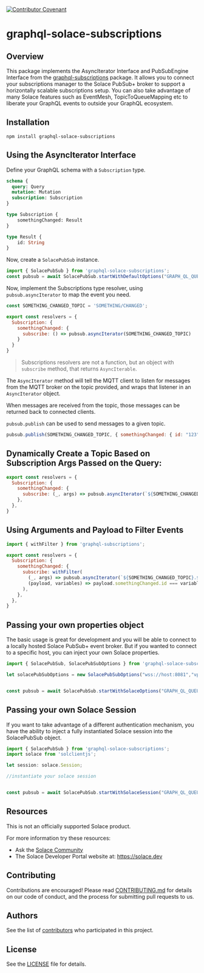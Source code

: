 [![Contributor Covenant](https://img.shields.io/badge/Contributor%20Covenant-v2.0%20adopted-ff69b4.svg)](CODE_OF_CONDUCT.md)


# graphql-solace-subscriptions

## Overview
This package implements the AsyncIterator Interface and PubSubEngine Interface from the [graphql-subscriptions](https://github.com/apollographql/graphql-subscriptions) package. 
It allows you to connect your subscriptions manager to the Solace PubSub+ broker to support a
horizontally scalable subscriptions setup. You can also take advantage of many Solace features such as EventMesh, TopicToQueueMapping etc to liberate your GraphQL events to outside your GraphQL ecosystem.

## Installation

```
npm install graphql-solace-subscriptions
```

## Using the AsyncIterator Interface

Define your GraphQL schema with a `Subscription` type.

```graphql
schema {
  query: Query
  mutation: Mutation
  subscription: Subscription
}

type Subscription {
    somethingChanged: Result
}

type Result {
    id: String
}
```

Now, create a `SolacePubSub` instance.

```javascript
import { SolacePubSub } from 'graphql-solace-subscriptions';
const pubsub = await SolacePubSub.startWithDefaultOptions("GRAPH_QL_QUEUE"); // connecting to ws://localhost:8080 by default
```

Now, implement the Subscriptions type resolver, using `pubsub.asyncIterator` to map the event you need.

```javascript
const SOMETHING_CHANGED_TOPIC = 'SOMETHING/CHANGED';

export const resolvers = {
  Subscription: {
    somethingChanged: {
      subscribe: () => pubsub.asyncIterator(SOMETHING_CHANGED_TOPIC)
    }
  }
}
```

> Subscriptions resolvers are not a function, but an object with `subscribe` method, that returns `AsyncIterable`.

The `AsyncIterator` method will tell the MQTT client to listen for messages from the MQTT broker on the topic provided, and wraps that listener in an `AsyncIterator` object. 

When messages are received from the topic, those messages can be returned back to connected clients.

`pubsub.publish` can be used to send messages to a given topic.

```js
pubsub.publish(SOMETHING_CHANGED_TOPIC, { somethingChanged: { id: "123" }});
```

## Dynamically Create a Topic Based on Subscription Args Passed on the Query:

```javascript
export const resolvers = {
  Subscription: {
    somethingChanged: {
      subscribe: (_, args) => pubsub.asyncIterator(`${SOMETHING_CHANGED_TOPIC}.${args.relevantId}`),
    },
  },
}
```

## Using Arguments and Payload to Filter Events

```javascript
import { withFilter } from 'graphql-subscriptions';

export const resolvers = {
  Subscription: {
    somethingChanged: {
      subscribe: withFilter(
        (_, args) => pubsub.asyncIterator(`${SOMETHING_CHANGED_TOPIC}.${args.relevantId}`),
        (payload, variables) => payload.somethingChanged.id === variables.relevantId,
      ),
    },
  },
}
```

## Passing your own properties object

The basic usage is great for development and you will be able to connect to a locally hosted Solace PubSub+ event broker. But if you wanted to connect to a specific host, you can inject your own Solace properties.


 
```javascript
import { SolacePubSub, SolacePubSubOptions } from 'graphql-solace-subscriptions';

let solacePubSubOptions = new SolacePubSubOptions("wss://host:8081","vpn1","user","password");


const pubsub = await SolacePubSub.startWithSolaceOptions("GRAPH_QL_QUEUE",solacePubSubOptions);
```

## Passing your own Solace Session

If you want to take advantage of a different authentication mechanism, you have the ability to inject a fully instantiated Solace session into the SolacePubSub object.


 
```javascript
import { SolacePubSub } from 'graphql-solace-subscriptions';
import solace from 'solclientjs';

let session: solace.Session;

//instantiate your solace session


const pubsub = await SolacePubSub.startWithSolaceSession("GRAPH_QL_QUEUE",session);
```


## Resources
This is not an officially supported Solace product.

For more information try these resources:
- Ask the [Solace Community](https://solace.community)
- The Solace Developer Portal website at: https://solace.dev


## Contributing
Contributions are encouraged! Please read [CONTRIBUTING.md](CONTRIBUTING.md) for details on our code of conduct, and the process for submitting pull requests to us.

## Authors
See the list of [contributors](https://github.com/solacecommunity/solacecommunity/graphs/contributors) who participated in this project.

## License
See the [LICENSE](LICENSE) file for details.